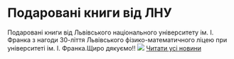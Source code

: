 
# Подаровані книги від ЛНУ
Подаровані книги від Львівського національного університету ім. І. Франка з нагоди 30-ліття Львівського фізико-математичного ліцею при університеті ім. І. Франка.Щиро дякуємо!!
![](/images/подаровані-книги-від-лну/книги.jpg)
[Читати усі новини](/news)
       